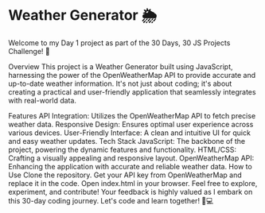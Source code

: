# Weather Generator 🌦️
Welcome to my Day 1 project as part of the 30 Days, 30 JS Projects Challenge! 🚀

Overview
This project is a Weather Generator built using JavaScript, harnessing the power of the OpenWeatherMap API to provide accurate and up-to-date weather information. It's not just about coding; it's about creating a practical and user-friendly application that seamlessly integrates with real-world data.

Features
API Integration: Utilizes the OpenWeatherMap API to fetch precise weather data.
Responsive Design: Ensures optimal user experience across various devices.
User-Friendly Interface: A clean and intuitive UI for quick and easy weather updates.
Tech Stack
JavaScript: The backbone of the project, powering the dynamic features and functionality.
HTML/CSS: Crafting a visually appealing and responsive layout.
OpenWeatherMap API: Enhancing the application with accurate and reliable weather data.
How to Use
Clone the repository.
Get your API key from OpenWeatherMap and replace it in the code.
Open index.html in your browser.
Feel free to explore, experiment, and contribute! Your feedback is highly valued as I embark on this 30-day coding journey. Let's code and learn together! 🚀💻
